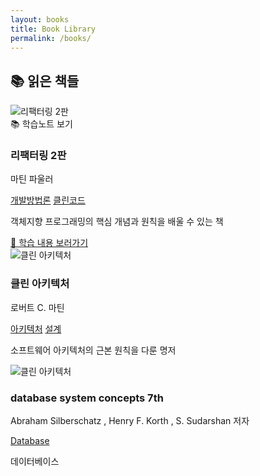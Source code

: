 ```yaml
---
layout: books
title: Book Library
permalink: /books/
---
```


## 📚 읽은 책들

<div class="book-grid">
  <div class="book-card has-notes">
    <div class="book-cover">
      <img src="/assets/books/book1.jpg" alt="리팩터링 2판">
      <div class="notes-badge">📚 학습노트 보기</div>
    </div>
    <div class="book-info">
      <h3>리팩터링 2판</h3>
      <p class="author">마틴 파울러</p>
      <div class="tags">
        <a href="/tags/개발방법론" class="tag">개발방법론</a>
        <a href="/tags/클린코드" class="tag">클린코드</a>
      </div>
      <p class="review">객체지향 프로그래밍의 핵심 개념과 원칙을 배울 수 있는 책</p>
      <a href="/notes/books/리팩터링-2판-정리" class="notes-link">📝 학습 내용 보러가기</a>
    </div>
  </div>

  <div class="book-card">
    <div class="book-cover">
      <img src="/assets/books/book2.jpg" alt="클린 아키텍처">
    </div>
    <div class="book-info">
      <h3>클린 아키텍처</h3>
      <p class="author">로버트 C. 마틴</p>
      <div class="tags">
        <a href="/tags/아키텍처" class="tag">아키텍처</a>
        <a href="/tags/설계" class="tag">설계</a>
      </div>
      <p class="review">소프트웨어 아키텍처의 근본 원칙을 다룬 명저</p>
    </div>
  </div>

  <div class="book-card">
    <img src="/assets/books/book2.jpg" alt="클린 아키텍처">
    <div class="book-info">
      <h3>database system concepts 7th</h3>
      <p class="author">Abraham Silberschatz , Henry F. Korth , S. Sudarshan 저자</p>
      <div class="tags">
        <a href="/tags/Database" class="tag">Database</a>
      </div>
      <p class="review">데이터베이스</p>
    </div>
  </div>
</div>
